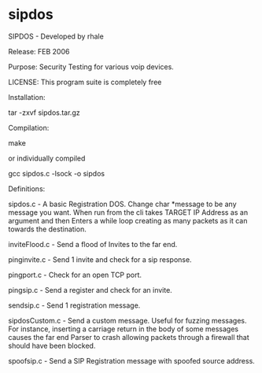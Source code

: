 # sipdos
SIPDOS - Developed by rhale

Release: FEB 2006

Purpose: Security Testing for various voip devices.

LICENSE: This program suite is completely free


Installation:

tar -zxvf sipdos.tar.gz

Compilation:

make 

 or individually compiled

gcc sipdos.c -lsock -o sipdos


Definitions:

sipdos.c - A basic Registration DOS. Change char *message to be any message you want. When run from the cli takes TARGET IP Address as an argument and then Enters a while loop creating as many packets as it can towards the destination.  

inviteFlood.c - Send a flood of Invites to the far end.

pinginvite.c - Send 1 invite and check for a sip response.

pingport.c - Check for an open TCP port.

pingsip.c - Send a register and check for an invite.

sendsip.c - Send 1 registration message.

sipdosCustom.c - Send a custom message. Useful for fuzzing messages. For instance, inserting a carriage return in the body of some messages causes the far end Parser to crash allowing packets through a firewall that should have been blocked.

spoofsip.c - Send a SIP Registration message with spoofed source address. 

